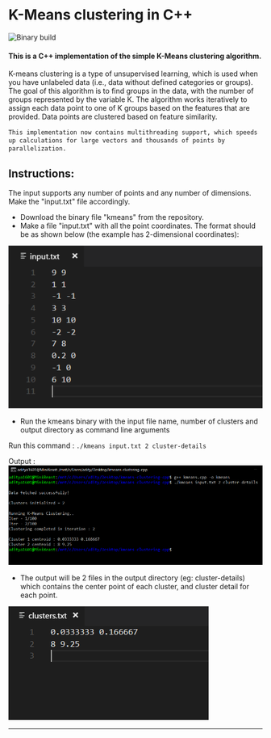 # K-Means clustering in C++

![Binary build](https://github.com/aditya1601/kmeans-clustering-cpp/actions/workflows/c-cpp.yml/badge.svg)

#### This is a C++ implementation of the simple K-Means clustering algorithm.

K-means clustering is a type of unsupervised learning, which is used when you have unlabeled data (i.e., data without defined categories or groups). The goal of this algorithm is to find groups in the data, with the number of groups represented by the variable K. The algorithm works iteratively to assign each data point to one of K groups based on the features that are provided. Data points are clustered based on feature similarity.

    This implementation now contains multithreading support, which speeds up calculations for large vectors and thousands of points by parallelization.

## Instructions:
The input supports any number of points and any number of dimensions. Make the "input.txt" file accordingly.

* Download the binary file "kmeans" from the repository.
* Make a file "input.txt" with all the point coordinates. The format should be as shown below (the example has 2-dimensional coordinates):

![Input File Syntax](image/input.png)
* Run the kmeans binary with the input file name, number of clusters and output directory as command line arguments

Run this command : 
`
./kmeans input.txt 2 cluster-details
`

Output :
![Bash Output](image/cmd.png)
* The output will be 2 files in the output directory (eg: cluster-details) which contains the center point of each cluster, and cluster detail for each point.

![Clusters File Syntax](image/clusters.png)

-------------------------------
